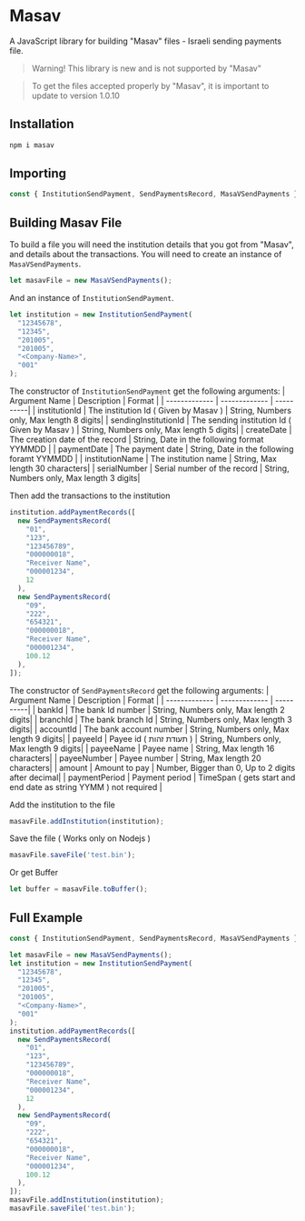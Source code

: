 # Masav
A JavaScript library for building "Masav" files - Israeli sending payments file.
>Warning! This library is new and is not supported by "Masav"

>To get the files accepted properly by "Masav", it is important to update to version 1.0.10
## Installation
```bash
npm i masav
```
## Importing
```javascript
const { InstitutionSendPayment, SendPaymentsRecord, MasaVSendPayments } = require("masav");
```
## Building Masav File
To build a file you will need the institution details that you got from "Masav", and details about the transactions.
You will need to create an instance of ```MasaVSendPayments```.
```javascript
let masavFile = new MasaVSendPayments();
```
And an instance of ```InstitutionSendPayment```.
```javascript
let institution = new InstitutionSendPayment(
  "12345678",
  "12345",
  "201005",
  "201005",
  "<Company-Name>",
  "001"
);
```
The constructor of ```InstitutionSendPayment``` get the following arguments:
| Argument Name  | Description | Format     |
| ------------- | ------------- | ----------|
| institutionId  | The institution Id ( Given by Masav )  | String, Numbers only, Max length 8 digits|
| sendingInstitutionId  | The sending institution Id ( Given by Masav )  | String, Numbers only, Max length 5 digits|
| createDate  | The creation date of the record  | String, Date in the following format YYMMDD |
| paymentDate  | The payment date  | String, Date in the following foramt YYMMDD |
| institutionName  | The institution name  | String, Max length 30 characters|
| serialNumber  | Serial number of the record  | String, Numbers only, Max length 3 digits|

Then add the transactions to the institution
```javascript
institution.addPaymentRecords([
  new SendPaymentsRecord(
    "01",
    "123",
    "123456789",
    "000000018",
    "Receiver Name",
    "000001234",
    12
  ),
  new SendPaymentsRecord(
    "09",
    "222",
    "654321",
    "000000018",
    "Receiver Name",
    "000001234",
    100.12
  ),
]);
```
The constructor of ```SendPaymentsRecord``` get the following arguments:
| Argument Name  | Description | Format     |
| ------------- | ------------- | ----------|
| bankId  | The bank Id number  | String, Numbers only, Max length 2 digits|
| branchId  | The bank branch Id  | String, Numbers only, Max length 3 digits|
| accountId  | The bank account number  | String, Numbers only, Max length 9 digits|
| payeeId  | Payee id ( תעודת זהות )  | String, Numbers only, Max length 9 digits|
| payeeName  | Payee name  | String, Max length 16 characters|
| payeeNumber  | Payee number  | String, Max length 20 characters|
| amount  | Amount to pay  | Number, Bigger than 0, Up to 2 digits after decimal|
| paymentPeriod  | Payment period  | TimeSpan ( gets start and end date as string YYMM ) not required |

Add the institution to the file
```javascript
masavFile.addInstitution(institution);
```
Save the file ( Works only on Nodejs )
```javascript
masavFile.saveFile('test.bin');
```
Or get Buffer
```javascript
let buffer = masavFile.toBuffer();
```
## Full Example
```javascript
const { InstitutionSendPayment, SendPaymentsRecord, MasaVSendPayments } = require("masav");

let masavFile = new MasaVSendPayments();
let institution = new InstitutionSendPayment(
  "12345678",
  "12345",
  "201005",
  "201005",
  "<Company-Name>",
  "001"
);
institution.addPaymentRecords([
  new SendPaymentsRecord(
    "01",
    "123",
    "123456789",
    "000000018",
    "Receiver Name",
    "000001234",
    12
  ),
  new SendPaymentsRecord(
    "09",
    "222",
    "654321",
    "000000018",
    "Receiver Name",
    "000001234",
    100.12
  ),
]);
masavFile.addInstitution(institution);
masavFile.saveFile('test.bin');
```
